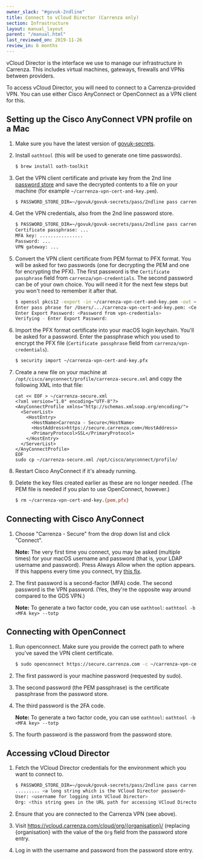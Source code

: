 ```yaml
---
owner_slack: "#govuk-2ndline"
title: Connect to vCloud Director (Carrenza only)
section: Infrastructure
layout: manual_layout
parent: "/manual.html"
last_reviewed_on: 2019-11-26
review_in: 6 months
---
```


vCloud Director is the interface we use to manage our infrastructure in
Carrenza. This includes virtual machines, gateways, firewalls and VPNs between
providers.

To access vCloud Director, you will need to connect to a Carrenza-provided VPN.
You can use either Cisco AnyConnect or OpenConnect as a VPN client for this.

## Setting up the Cisco AnyConnect VPN profile on a Mac

1. Make sure you have the latest version of [govuk-secrets][].

1. Install `oathtool` (this will be used to generate one time passwords).

   ```sh
   $ brew install oath-toolkit
   ```

1. Get the VPN client certificate and private key from the 2nd line
   [password store](https://github.com/alphagov/govuk-secrets/tree/master/pass)
   and save the decrypted contents to a file on your machine (for example
     `~/carrenza-vpn-cert-and-key.pem`).

    ```sh
    $ PASSWORD_STORE_DIR=~/govuk/govuk-secrets/pass/2ndline pass carrenza/vpn-certificate > ~/carrenza-vpn-cert-and-key.pem
    ```

1. Get the VPN credentials, also from the 2nd line password store.

    ```sh
    $ PASSWORD_STORE_DIR=~/govuk/govuk-secrets/pass/2ndline pass carrenza/vpn-credentials
    Certificate passphrase: ...
    MFA key: ................
    Password: ...
    VPN gateway: ...
    ```

1. Convert the VPN client certificate from PEM format to PFX format. You will
   be asked for two passwords (one for decrypting the PEM and one for
   encrypting the PFX). The first password is the `Certificate passphrase`
   field from `carrenza/vpn-credentials`. The second password can be of your
   own choice. You will need it for the next few steps but you won't need to
   remember it after that.

    ```sh
    $ openssl pkcs12 -export -in ~/carrenza-vpn-cert-and-key.pem -out ~/carrenza-vpn-cert-and-key.pfx
    Enter pass phrase for /Users/.../carrenza-vpn-cert-and-key.pem: <Certificate passphrase from vpn-credentials>
    Enter Export Password: <Password from vpn-credentials>
    Verifying - Enter Export Password:
    ```

1. Import the PFX format certificate into your macOS login keychain. You'll be
   asked for a password. Enter the passphrase which you used to encrypt the PFX
   file (`Certificate passphrase` field from `carrenza/vpn-credentials`).

   ```sh
   $ security import ~/carrenza-vpn-cert-and-key.pfx
   ```

1. Create a new file on your machine at
   `/opt/cisco/anyconnect/profile/carrenza-secure.xml` and copy the following
   XML into that file:

    ```
    cat << EOF > ~/carrenza-secure.xml
    <?xml version="1.0" encoding="UTF-8"?>
    <AnyConnectProfile xmlns="http://schemas.xmlsoap.org/encoding/">
      <ServerList>
        <HostEntry>
          <HostName>Carrenza - Secure</HostName>
          <HostAddress>https://secure.carrenza.com</HostAddress>
          <PrimaryProtocol>SSL</PrimaryProtocol>
        </HostEntry>
      </ServerList>
    </AnyConnectProfile>
    EOF
    sudo cp ~/carrenza-secure.xml /opt/cisco/anyconnect/profile/
    ```

1. Restart Cisco AnyConnect if it's already running.

1. Delete the key files created earlier as these are no longer needed. (The PEM
   file is needed if you plan to use OpenConnect, however.)

    ```sh
    $ rm ~/carrenza-vpn-cert-and-key.{pem,pfx}
    ```

## Connecting with Cisco AnyConnect

1. Choose "Carrenza - Secure" from the drop down list and click "Connect".

   **Note:** The very first time you connect, you may be asked (multiple times)
   for your macOS username and password (that is, your LDAP username and
   password). Press Always Allow when the option appears. If this happens every
   time you connect, try [this fix](https://superuser.com/a/1306894).

1. The first password is a second-factor (MFA) code. The second password is
   the VPN password. (Yes, they're the opposite way around compared to the GDS
   VPN.)

   **Note:** To generate a two factor code, you can use `oathtool`:
   `oathtool -b <MFA key> --totp`

## Connecting with OpenConnect

1. Run openconnect. Make sure you provide the correct path to where you've
   saved the VPN client certificate.

   ```sh
   $ sudo openconnect https://secure.carrenza.com -c ~/carrenza-vpn-cert-and-key.pem
   ```

1. The first password is your machine password (requested by sudo).
1. The second password (the PEM passphrase) is the certificate passphrase from
   the password store.
1. The third password is the 2FA code.

   **Note:** To generate a two factor code, you can use `oathtool`:
   `oathtool -b <MFA key> --totp`

1. The fourth password is the password from the password store.

## Accessing vCloud Director

1. Fetch the VCloud Director credentials for the environment which you want to
   connect to.

    ```sh
    $ PASSWORD_STORE_DIR=~/govuk/govuk-secrets/pass/2ndline pass carrenza/vcloud-integration
    ......... <a long string which is the VCloud Director password>
    User: <username for logging into VCloud Director>
    Org: <this string goes in the URL path for accessing VCloud Director>
    ```

1. Ensure that you are connected to the Carrenza VPN (see above).

1. Visit https://vcloud.carrenza.com/cloud/org/{organisation}/ (replacing
   {organisation} with the value of the `Org` field from the password store
   entry.

1. Log in with the username and password from the password store entry.

[govuk-secrets]: https://github.com/alphagov/govuk-secrets
